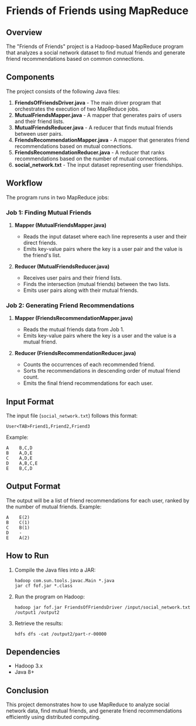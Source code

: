 # Friends of Friends using MapReduce

## Overview
The "Friends of Friends" project is a Hadoop-based MapReduce program that analyzes a social network dataset to find mutual friends and generate friend recommendations based on common connections.

## Components
The project consists of the following Java files:

1. **FriendsOfFriendsDriver.java** - The main driver program that orchestrates the execution of two MapReduce jobs.
2. **MutualFriendsMapper.java** - A mapper that generates pairs of users and their friend lists.
3. **MutualFriendsReducer.java** - A reducer that finds mutual friends between user pairs.
4. **FriendsRecommendationMapper.java** - A mapper that generates friend recommendations based on mutual connections.
5. **FriendsRecommendationReducer.java** - A reducer that ranks recommendations based on the number of mutual connections.
6. **social_network.txt** - The input dataset representing user friendships.

## Workflow
The program runs in two MapReduce jobs:

### Job 1: Finding Mutual Friends
1. **Mapper (MutualFriendsMapper.java)**
   - Reads the input dataset where each line represents a user and their direct friends.
   - Emits key-value pairs where the key is a user pair and the value is the friend's list.

2. **Reducer (MutualFriendsReducer.java)**
   - Receives user pairs and their friend lists.
   - Finds the intersection (mutual friends) between the two lists.
   - Emits user pairs along with their mutual friends.

### Job 2: Generating Friend Recommendations
1. **Mapper (FriendsRecommendationMapper.java)**
   - Reads the mutual friends data from Job 1.
   - Emits key-value pairs where the key is a user and the value is a mutual friend.

2. **Reducer (FriendsRecommendationReducer.java)**
   - Counts the occurrences of each recommended friend.
   - Sorts the recommendations in descending order of mutual friend count.
   - Emits the final friend recommendations for each user.

## Input Format
The input file (`social_network.txt`) follows this format:
```
User<TAB>Friend1,Friend2,Friend3
```
Example:
```
A    B,C,D
B    A,D,E
C    A,D,E
D    A,B,C,E
E    B,C,D
```

## Output Format
The output will be a list of friend recommendations for each user, ranked by the number of mutual friends.
Example:
```
A    E(2)
B    C(1)
C    B(1)
D    -
E    A(2)
```

## How to Run
1. Compile the Java files into a JAR:
   ```
   hadoop com.sun.tools.javac.Main *.java
   jar cf fof.jar *.class
   ```
2. Run the program on Hadoop:
   ```
   hadoop jar fof.jar FriendsOfFriendsDriver /input/social_network.txt /output1 /output2
   ```
3. Retrieve the results:
   ```
   hdfs dfs -cat /output2/part-r-00000
   ```

## Dependencies
- Hadoop 3.x
- Java 8+

## Conclusion
This project demonstrates how to use MapReduce to analyze social network data, find mutual friends, and generate friend recommendations efficiently using distributed computing.

